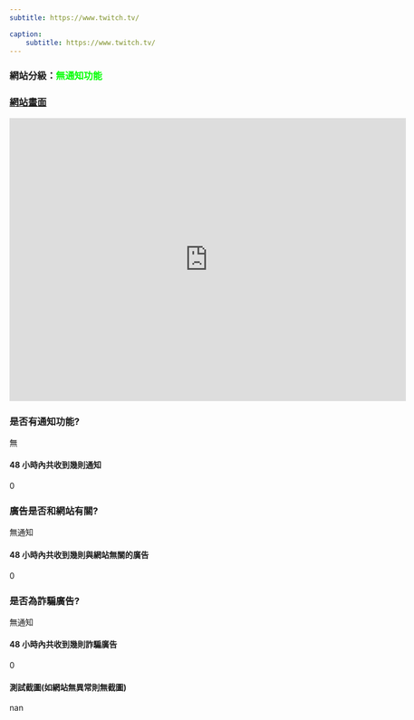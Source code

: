 ```yaml
---
subtitle: https://www.twitch.tv/

caption:
	subtitle: https://www.twitch.tv/
---
```


<h3>網站分級：<font color="#00FF00">無通知功能</font></h3>

### [網站畫面](https://www.twitch.tv/)
<embed src="https://web.archive.org/web/https://www.twitch.tv/" style="width:700px; height: 500px;">

### 是否有通知功能?
無

#### 48 小時內共收到幾則通知
0

### 廣告是否和網站有關?
無通知

#### 48 小時內共收到幾則與網站無關的廣告
0

### 是否為詐騙廣告?
無通知

#### 48 小時內共收到幾則詐騙廣告
0

#### 測試截圖(如網站無異常則無截圖)
nan

